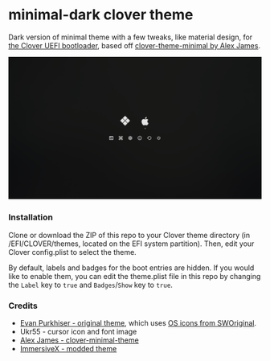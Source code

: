 # minimal-dark clover theme
Dark version of minimal theme with a few tweaks, like material design, for [the Clover UEFI bootloader](http://sourceforge.net/projects/cloverefiboot), based off [clover-theme-minimal by Alex James](https://github.com/al3xtjames/clover-theme-minimal).

![Screenshot of the theme](https://raw.githubusercontent.com/gabrielecappellaro/clover-theme-minimal-dark/master/screenshot.png)

### Installation
Clone or download the ZIP of this repo to your Clover theme directory (in /EFI/CLOVER/themes, located on the EFI system partition).
Then, edit your Clover config.plist to select the theme.

By default, labels and badges for the boot entries are hidden. If you would like to enable them, you can edit the theme.plist file in this repo by changing the `Label` key to `true` and `Badges`/`Show` key to `true`.

### Credits

- [Evan Purkhiser - original theme](https://github.com/EvanPurkhiser/rEFInd-minimal), which uses [OS icons from SWOriginal](https://www.deviantart.com/sworiginal/art/Lightness-for-burg-181461810). 
- Ukr55 - cursor icon and font image
- [Alex James - clover-minimal-theme](https://github.com/al3xtjames/clover-theme-minimal)
- [ImmersiveX - modded theme](https://github.com/ImmersiveX/clover-theme-minimal-dark)

